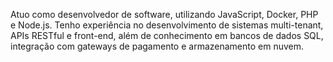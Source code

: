 Atuo como desenvolvedor de software, utilizando JavaScript, Docker, PHP e Node.js. Tenho experiência no desenvolvimento de sistemas multi-tenant, APIs RESTful e front-end, além de conhecimento em bancos de dados SQL, integração com gateways de pagamento e armazenamento em nuvem.
